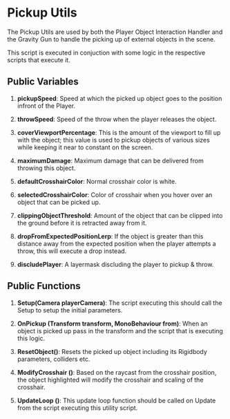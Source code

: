 # Pickup Utils

The Pickup Utils are used by both the Player Object Interaction Handler and the Gravity Gun to handle the picking up of external objects in the scene.

This script is executed in conjuction with some logic in the respective scripts that execute it.

## Public Variables

1. **pickupSpeed**: Speed at which the picked up object goes to the position infront of the Player.

2. **throwSpeed**: Speed of the throw when the player releases the object.

3. **coverViewportPercentage**: This is the amount of the viewport to fill up with the object; this value is used to pickup objects of various sizes while keeping it near to constant on the screen.

4. **maximumDamage**: Maximum damage that can be delivered from throwing this object.

5. **defaultCrosshairColor**: Normal crosshair color is white.

6. **selectedCrosshairColor**: Color of crosshair when you hover over an object that can be picked up.

7. **clippingObjectThreshold**: Amount of the object that can be clipped into the ground before it is retracted away from it.

8. **dropFromExpectedPositionLerp**: If the object is greater than this distance away from the expected position when the player attempts a throw, this will execute a drop instead.

9. **discludePlayer**: A layermask discluding the player to pickup & throw.

## Public Functions

1. **Setup(Camera playerCamera)**: The script executing this should call the Setup to setup the initial parameters.

2. **OnPickup (Transform transform, MonoBehaviour from)**: When an object is picked up pass in the transform and the script that is executing this logic.

3. **ResetObject()**: Resets the picked up object including its Rigidbody parameters, colliders etc.

4. **ModifyCrosshair ()**: Based on the raycast from the crosshair position, the object highlighted will modify the crosshair and scaling of the crosshair.

5. **UpdateLoop ()**: This update loop function should be called on Update from the script executing this utility script.
